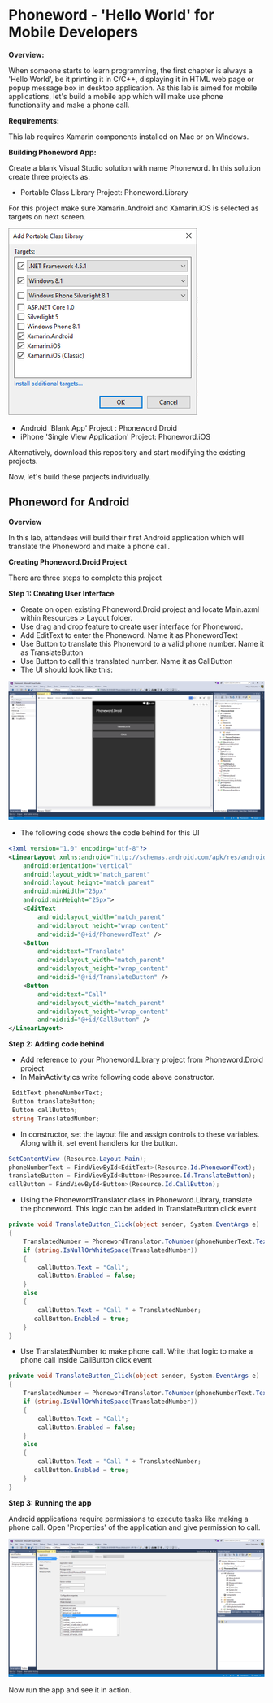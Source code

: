 # Phoneword - 'Hello World' for Mobile Developers

**Overview:**

When someone starts to learn programming, the first chapter is always a 'Hello World', be it printing it in C/C++, displaying it in HTML web page or popup message box in desktop application. 
As this lab is aimed for mobile applications, let's build a mobile app which will make use phone functionality and make a phone call.

**Requirements:**

This lab requires Xamarin components installed on Mac or on Windows. 

**Building Phoneword App:**

Create a blank Visual Studio solution with name Phoneword. In this solution create three projects as:

- Portable Class Library Project: Phoneword.Library

For this project make sure Xamarin.Android and Xamarin.iOS is selected as targets on next screen.

![01 Library Targets](Finish/Phoneword/Phoneword.Portable/ScreenImages/01-Library-Targets.PNG)

- Android 'Blank App' Project : Phoneword.Droid
- iPhone 'Single View Application' Project: Phoneword.iOS

Alternatively, download this repository and start modifying the existing projects.

Now, let's build these projects individually. 

## Phoneword for Android

**Overview**

In this lab, attendees will build their first Android application which will translate the Phoneword and make a phone call. 

**Creating Phoneword.Droid Project**

There are three steps to complete this project

**Step 1: Creating User Interface**

- Create on open existing Phoneword.Droid project and locate Main.axml within Resources > Layout folder. 
- Use drag and drop feature to create user interface for Phoneword. 
- Add EditText to enter the Phoneword. Name it as PhonewordText
- Use Button to translate this Phoneword to a valid phone number. Name it as TranslateButton
- Use Button to call this translated number. Name it as CallButton
- The UI should look like this:

![01 Phoneword U I](Finish/Phoneword/Phoneword.Droid/ScreenImages/01-Phoneword-UI.PNG)

- The following code shows the code behind for this UI

```xml
<?xml version="1.0" encoding="utf-8"?>
<LinearLayout xmlns:android="http://schemas.android.com/apk/res/android"
    android:orientation="vertical"
    android:layout_width="match_parent"
    android:layout_height="match_parent"
    android:minWidth="25px"
    android:minHeight="25px">
    <EditText
        android:layout_width="match_parent"
        android:layout_height="wrap_content"
        android:id="@+id/PhonewordText" />
    <Button
        android:text="Translate"
        android:layout_width="match_parent"
        android:layout_height="wrap_content"
        android:id="@+id/TranslateButton" />
    <Button
        android:text="Call"
        android:layout_width="match_parent"
        android:layout_height="wrap_content"
        android:id="@+id/CallButton" />
</LinearLayout>
```

**Step 2: Adding code behind**

- Add reference to your Phoneword.Library project from Phoneword.Droid project
- In MainActivity.cs write following code above constructor. 

```csharp
 EditText phoneNumberText;
 Button translateButton;
 Button callButton;
 string TranslatedNumber; 
```
- In constructor, set the layout file and assign controls to these variables. Along with it, set event handlers for the button.

```csharp
SetContentView (Resource.Layout.Main);
phoneNumberText = FindViewById<EditText>(Resource.Id.PhonewordText);
translateButton = FindViewById<Button>(Resource.Id.TranslateButton);
callButton = FindViewById<Button>(Resource.Id.CallButton);
```

- Using the PhonewordTranslator class in Phoneword.Library, translate the phoneword. This logic can be added in TranslateButton click event

```csharp
private void TranslateButton_Click(object sender, System.EventArgs e)
{
	TranslatedNumber = PhonewordTranslator.ToNumber(phoneNumberText.Text);
	if (string.IsNullOrWhiteSpace(TranslatedNumber))
	{
		callButton.Text = "Call";
		callButton.Enabled = false;
	}
    else
    {
		callButton.Text = "Call " + TranslatedNumber;
       callButton.Enabled = true;
	}
}
```
- Use TranslatedNumber to make phone call. Write that logic to make a phone call inside CallButton click event

```csharp
private void TranslateButton_Click(object sender, System.EventArgs e)
{
	TranslatedNumber = PhonewordTranslator.ToNumber(phoneNumberText.Text);
	if (string.IsNullOrWhiteSpace(TranslatedNumber))
	{
		callButton.Text = "Call";
		callButton.Enabled = false;
	}
    else
    {
		callButton.Text = "Call " + TranslatedNumber;
       callButton.Enabled = true;
	}
}
```
**Step 3: Running the app**

Android applications require permissions to execute tasks like making a phone call. Open 'Properties' of the application and give permission to call.

![02 Call Permission](Finish/Phoneword/Phoneword.Droid/ScreenImages/02-Call-Permission.PNG)

Now run the app and see it in action.
